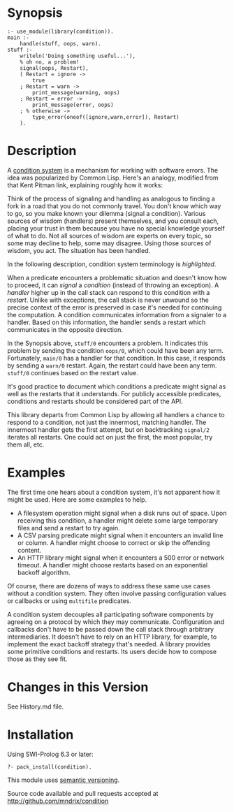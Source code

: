 # Synopsis

    :- use_module(library(condition)).
    main :-
        handle(stuff, oops, warn).
    stuff :-
        writeln('Doing something useful...'),
        % oh no, a problem!
        signal(oops, Restart),
        ( Restart = ignore ->
            true
        ; Restart = warn ->
            print_message(warning, oops)
        ; Restart = error ->
            print_message(error, oops)
        ; % otherwise ->
            type_error(oneof([ignore,warn,error]), Restart)
        ).

# Description

A [condition system](http://www.nhplace.com/kent/Papers/Condition-Handling-2001.html) is a mechanism for working with software errors.  The idea was popularized by Common Lisp.  Here's an analogy, modified from that Kent Pitman link, explaining roughly how it works:

Think of the process of signaling and handling as analogous to finding a fork in a road that you do not commonly travel.  You don't know which way to go, so you make known your dilemma (signal a condition).  Various sources of wisdom (handlers) present themselves, and you consult each, placing your trust in them because you have no special knowledge yourself of what to do.  Not all sources of wisdom are experts on every topic, so some may decline to help, some may disagree.  Using those sources of wisdom, you act.  The situation has been handled.

In the following description, condition system terminology is *highlighted*.

When a predicate encounters a problematic situation and doesn't know how to proceed, it can *signal* a *condition* (instead of throwing an exception).  A *handler* higher up in the call stack can respond to this condition with a *restart*.  Unlike with exceptions, the call stack is never unwound so the precise context of the error is preserved in case it's needed for continuing the computation.  A condition communicates information from a signaler to a handler.  Based on this information, the handler sends a restart which communicates in the opposite direction.

In the Synopsis above, `stuff/0` encounters a problem.  It indicates this problem by sending the condition `oops/0`, which could have been any term.  Fortunately, `main/0` has a handler for that condition.  In this case, it responds by sending a `warn/0` restart.  Again, the restart could have been any term.  `stuff/0` continues based on the restart value.

It's good practice to document which conditions a predicate might signal as well as the restarts that it understands.  For publicly accessible predicates, conditions and restarts should be considered part of the API.

This library departs from Common Lisp by allowing all handlers a chance to respond to a condition, not just the innermost, matching handler.  The innermost handler gets the first attempt, but on backtracking `signal/2` iterates all restarts.  One could act on just the first, the most popular, try them all, etc.

# Examples

The first time one hears about a condition system, it's not apparent how it might be used.  Here are some examples to help.

  * A filesystem operation might signal when a disk runs out of space.
    Upon receiving this condition, a handler might delete some large
    temporary files and send a restart to try again.
  * A CSV parsing predicate might signal when it encounters an invalid
    line or column.  A handler might choose to correct or skip the offending
    content.
  * An HTTP library might signal when it encounters a 500 error or
    network timeout.  A handler might choose restarts based on an
    exponential backoff algorithm.

Of course, there are dozens of ways to address these same use cases without a condition system.  They often involve passing configuration values or callbacks or using `multifile` predicates.

A condition system decouples all participating software components by agreeing on a protocol by which they may communicate.  Configuration and callbacks don't have to be passed down the call stack through arbitrary intermediaries.  It doesn't have to rely on an HTTP library, for example, to implement the exact backoff strategy that's needed.  A library provides some primitive conditions and restarts.  Its users decide how to compose those as they see fit.

# Changes in this Version

See History.md file.

# Installation

Using SWI-Prolog 6.3 or later:

    ?- pack_install(condition).

This module uses [semantic versioning](http://semver.org/).

Source code available and pull requests accepted at
http://github.com/mndrix/condition
